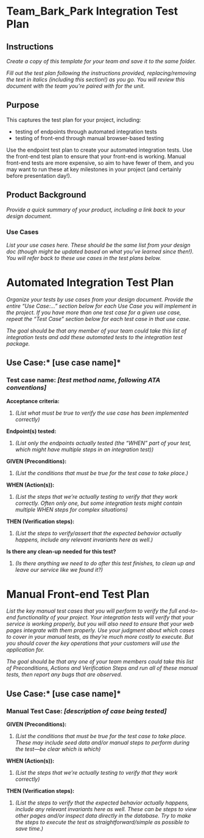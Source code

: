 # Team_Bark_Park Integration Test Plan

## Instructions

*Create a copy of this template for your team and save it to the same folder.*

*Fill out the test plan following the instructions provided, replacing/removing
the text in italics (including this section!) as you go. You will review this
document with the team you’re paired with for the unit.*

## Purpose

This captures the test plan for your project, including:

* testing of endpoints through automated integration tests
* testing of front-end through manual browser-based testing

Use the endpoint test plan to create your automated integration tests. Use the
front-end test plan to ensure that your front-end is working. Manual front-end
tests are more expensive, so aim to have fewer of them, and you may want to run
these at key milestones in your project (and certainly before presentation
day!).

## Product Background

*Provide a quick summary of your product, including a link back to your design
document.*

### Use Cases

*List your use cases here. These should be the same list from your design doc
(though might be updated based on what you’ve learned since then!). You will
refer back to these use cases in the test plans below.*

# Automated Integration Test Plan

*Organize your tests by use cases from your design document. Provide the entire
“Use Case:...” section below for each Use Case you will implement in the
project. If you have more than one test case for a given use case, repeat the
“Test Case” section below for each test case in that use case.*

*The goal should be that any member of your team could take this list of
integration tests and add these automated tests to the integration test
package.*

## Use Case:* [use case name]*

### **Test case name: *[test method name, following ATA conventions]***

**Acceptance criteria:**

1. *(List what must be true to verify the use case has been implemented
   correctly)*

**Endpoint(s) tested:**

1. *(List only the endpoints actually tested (the “WHEN” part of your test,
   which might have multiple steps in an integration test))*

**GIVEN (Preconditions):**

1. *(List the conditions that must be true for the test case to take place.)*

**WHEN (Action(s)):**

1. *(List the steps that we’re actually testing to verify that they work
   correctly. Often only one, but some integration tests might contain multiple
   WHEN steps for complex situations)*

**THEN (Verification steps):**

1. *(List the steps to verify/assert that the expected behavior actually
   happens, include any relevant invariants here as well.)*

**Is there any clean-up needed for this test?**

1. *(Is there anything we need to do after this test finishes, to clean up and
   leave our service like we found it?)* 

# Manual Front-end Test Plan

*List the key manual test cases that you will perform to verify the full
end-to-end functionality of your project. Your integration tests will verify
that your service is working properly, but you will also need to ensure that
your web pages integrate with them properly. Use your judgment about which cases
to cover in your manual tests, as they’re much more costly to execute. But you
should cover the key operations that your customers will use the application
for.*

*The goal should be that any one of your team members could take this list of
Preconditions, Actions and Verification Steps and run all of these manual tests,
then report any bugs that are observed.*

## Use Case:* [use case name]*

### **Manual Test Case: *[description of case being tested]***

**GIVEN (Preconditions):**

1. *(List the conditions that must be true for the test case to take place.
These may include seed data and/or manual steps to perform during the test—be
clear which is which)*

**WHEN (Action(s)):**

1. *(List the steps that we’re actually testing to verify that they work
correctly)*

**THEN (Verification steps):**

1. *(List the steps to verify that the expected behavior actually happens,
include any relevant invariants here as well. These can be steps to view other
pages and/or inspect data directly in the database. Try to make the steps to
execute the test as straightforward/simple as possible to save time.)*
